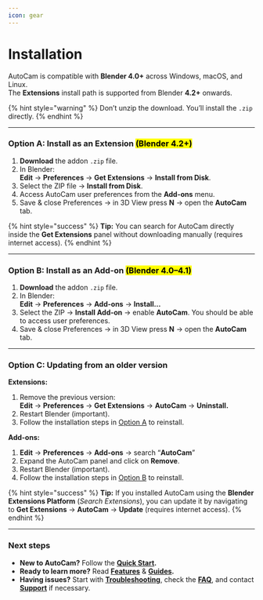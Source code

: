 ```yaml
---
icon: gear
---
```


# Installation

AutoCam is compatible with **Blender 4.0+** across Windows, macOS, and Linux.\
The **Extensions** install path is supported from Blender **4.2+** onwards.

{% hint style="warning" %}
Don’t unzip the download. You’ll install the `.zip` directly.
{% endhint %}

***

### Option A: Install as an Extension <mark style="color:$info;">(Blender 4.2+)</mark>

1. **Download** the addon  `.zip`  file.
2. In Blender: \
   **Edit** → **Preferences** → **Get Extensions** → **Install from Disk**.
3. Select the ZIP file → **Install from Disk**.&#x20;
4. Access AutoCam user preferences from the **Add-ons** menu.
5. Save & close Preferences → in 3D View press **N** → open the **AutoCam** tab.

{% hint style="success" %}
**Tip:** You can search for AutoCam directly inside the **Get Extensions** panel without downloading manually (requires internet access).
{% endhint %}

***

### Option B: Install as an Add-on <mark style="color:$info;">(Blender 4.0–4.1)</mark>

1. **Download** the addon  `.zip`  file.
2. In Blender:\
   **Edit** → **Preferences** → **Add-ons** → **Install…**
3. Select the ZIP → **Install Add-on** → enable **AutoCam**. You should be able to access user preferences.
4. Save & close Preferences → in 3D View press **N** → open the **AutoCam** tab.

***

### Option C: Updating from an older version

**Extensions:**&#x20;

1. Remove the previous version:\
   **Edit** → **Preferences** → **Get Extensions** → **AutoCam** → **Uninstall.**
2. Restart Blender (important).
3. Follow the installation steps in [Option A](installation.md#option-a-install-as-an-extension-blender-4.2) to reinstall.

**Add-ons:**

1. **Edit** → **Preferences** → **Add-ons** → search “**AutoCam**”
2. Expand the AutoCam panel and click on **Remove**.
3. Restart Blender (important).
4. Follow the installation steps in [Option B](installation.md#option-b-install-as-an-add-on-blender-4.0-4.1) to reinstall.

{% hint style="success" %}
**Tip:** If you installed AutoCam using the **Blender Extensions Platform** (_Search Extensions_), you can update it by navigating to **Get Extensions** → **AutoCam** → **Update** (requires internet access).
{% endhint %}

***

### Next steps

* **New to AutoCam?** Follow the [**Quick Start**](quick-start.md)**.**
* **Ready to learn more?** Read [**Features**](../learn/features/) & [**Guides**](../learn/guides.md)**.**
* **Having issues?** Start with [**Troubleshooting**](../help/troubleshooting.md), check the [**FAQ**](../help/faq.md), and contact [**Support**](../help/support.md) if necessary.

&#x20;
